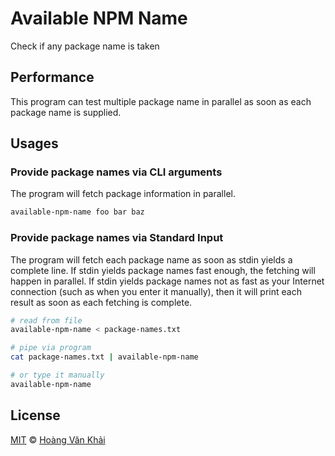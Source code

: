 # Available NPM Name

Check if any package name is taken

## Performance

This program can test multiple package name in parallel as soon as each package name is supplied.

## Usages

### Provide package names via CLI arguments

The program will fetch package information in parallel.

```sh
available-npm-name foo bar baz
```

### Provide package names via Standard Input

The program will fetch each package name as soon as stdin yields a complete line. If stdin yields package names fast enough, the fetching will happen in parallel. If stdin yields package names not as fast as your Internet connection (such as when you enter it manually), then it will print each result as soon as each fetching is complete.

```sh
# read from file
available-npm-name < package-names.txt

# pipe via program
cat package-names.txt | available-npm-name

# or type it manually
available-npm-name
```

## License

[MIT](https://git.io/fxKXN) © [Hoàng Văn Khải](https://github.com/KSXGitHub)
